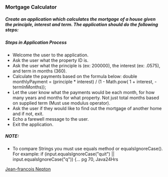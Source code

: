 ### Mortgage Calculator

##### Create an application which calculates the mortgage of a house given the principle, interest and term. The application should do the following steps:

##### Steps in Application Process
* Welcome the user to the application.
* Ask the user what the property ID is.
* Ask the user what the principle is (ex: 200000), the interest (ex: .0575), and term in months (360).
* Calculate the payments based on the formula below:
  double monthlyPayment =  (principle * interest) /  (1 - Math.pow( 1 + interest, -termInMonths));
* Let the user know what the payments would be each month, for how many years and months for what property. Not just total months based on supplied term (Must use modulus operator).
* Ask the user if they would like to find out the mortgage of another home and if not, exit.
* Echo a farewell message to the user.
* Exit the application.

##### NOTE: 
* To compare Strings you must use equals method or equalsIgnoreCase(). For example:
  if (input.equalsIgnoreCase("quit") || input.equalsIgnoreCase("q")) {... pg 70, Java24Hrs



 [Jean-francois Nepton](http://sqasolution.com)
